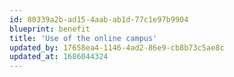 ```yaml
---
id: 80339a2b-ad15-4aab-ab1d-77c1e97b9904
blueprint: benefit
title: 'Use of the online campus'
updated_by: 17658ea4-1146-4ad2-86e9-cb8b73c5ae8c
updated_at: 1686044324
---
```

